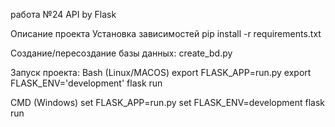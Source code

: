 работа №24
API by Flask

Описание проекта
Установка зависимостей
pip install -r requirements.txt

Создание/пересоздание базы данных: 
create_bd.py

Запуск проекта:
Bash (Linux/MACOS)
export FLASK_APP=run.py
export FLASK_ENV='development'
flask run

CMD (Windows)
set FLASK_APP=run.py
set FLASK_ENV=development
flask run